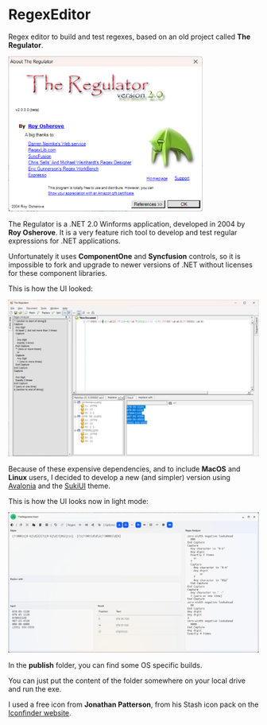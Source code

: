 # RegexEditor

Regex editor to build and test regexes, based on an old project called **The Regulator**.

<img src="https://github.com/Tenera/RegexEditor/blob/main/Images/About_old.png?raw=true" title="" alt="About Regulator" width="391">

The Regulator is a .NET 2.0 Winforms application, developed in 2004 by **Roy Osherove**. 
It is a very feature rich tool to develop and test regular expressions for .NET applications.

Unfortunately it uses **ComponentOne** and **Syncfusion** controls, so it is impossible to fork and upgrade to newer versions of .NET without licenses for these component libraries.

This is how the UI looked:

![Regulator UI](https://github.com/Tenera/RegexEditor/blob/main/Images/Screenshot_old.png?raw=true)

Because of these expensive dependencies, and to include **MacOS** and **Linux** users, I decided to develop a new (and simpler) version using [Avalonia](https://docs.avaloniaui.net/) and the [SukiUI](https://github.com/kikipoulet/SukiUI) theme.

This is how the UI looks now in light mode:

![TheRegulator.Next UI](https://github.com/Tenera/RegexEditor/blob/main/Images/Screenshot.png?raw=true)

In the **publish** folder, you can find some OS specific builds. 

You can just put the content of the folder somewhere on your local drive and run the exe. 

I used a free icon from **Jonathan Patterson**, from his Stash icon pack on the [Iconfinder website](https://www.iconfinder.com/iconsets/stashhttps://www.iconfinder.com/iconsets/stash).
